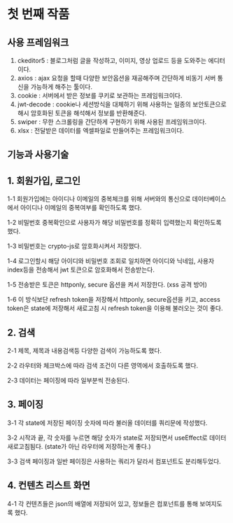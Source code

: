 # 첫 번째 작품

## 사용 프레임워크
1. ckeditor5 : 블로그처럼 글을 작성하고, 이미지, 영상 업로드 등을 도와주는 에디터이다.
2. axios : ajax 요청을 할때 다양한 보안옵션을 재공해주며 간단하게 비동기 서버 통신을 가능하게 해주는 툴이다.
3. cookie : 서버에서 받은 정보를 쿠키로 보관하는 프레임워크이다.
4. jwt-decode : cookie나 세션방식을 대체하기 위해 사용하는 일종의 보안토큰으로 해시 암호화된 토큰을 해석해서 정보를 반환해준다.
5. swiper : 무한 스크롤링을 간단하게 구현하기 위해 사용된 프레임워크이다.
6. xlsx : 전달받은 데이터를 엑셀파일로 만들어주는 프레임워크이다.


## 기능과 사용기술

## 1. 회원가입, 로그인

1-1 회원가입에는 아이디나 이메일의 중복체크를 위해 서버와의 통신으로 데이터베이스에서 아이디나 이메일의 중복여부를 확인하도록 했다.

1-2 비밀번호 중복확인으로 사용자가 해당 비밀번호를 정확히 입력했는지 확인하도록 했다.

1-3 비밀번호는 crypto-js로 암호화시켜서 저장했다.

1-4 로그인할시 해당 아이디와 비밀번호 조회로 일치하면 아이디와 닉네임, 사용자 index등을 전송해서 jwt 토큰으로 암호화해서 전송받는다.

1-5 전송받은 토큰은 httponly, secure 옵션을 켜서 저장한다. (xss 공격 방어)

1-6 이 방식보단 refresh token을 저장해서 httponly, secure옵션을 키고, access token은 state에 저장해서 새로고침 시 refresh token을 이용해 불러오는 것이 좋다.


## 2. 검색

2-1 제목, 제목과 내용검색등 다양한 검색이 가능하도록 했다.

2-2 라우터와 체크박스에 따라 검색 조건이 다른 영역에서 호출하도록 했다.

2-3 데이터는 페이징에 따라 일부분씩 전송된다.

## 3. 페이징

3-1 각 state에 저장된 페이징 숫자에 따라 불러올 데이터를 쿼리문에 작성했다.

3-2 시작과 끝, 각 숫자를 누르면 해당 숫자가 state로 저장되면서 useEffect로 데이터 새로고침됨다. (state가 아닌 라우터에 저장하는게 좋다.)

3-3 검색 페이징과 일반 페이징은 사용하는 쿼리가 달라서 컴포넌트도 분리해두었다.

## 4. 컨텐츠 리스트 화면

4-1 각 컨텐츠들은 json의 배열에 저장되어 있고, 정보들은 컴포넌트를 통해 보여지도록 했다.

